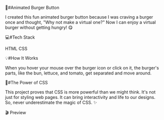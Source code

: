 🍔#Animated Burger Button

I created this fun animated burger button because I was craving a burger once and thought, "Why not make a virtual one?" Now I can enjoy a virtual burger without getting hungry! 😋

💻#Tech Stack

HTML
CSS

💡#How It Works

When you hover your mouse over the burger icon or click on it, the burger's parts, like the bun, lettuce, and tomato, get separated and move around.

🦄#The Power of CSS

This project proves that CSS is more powerful than we might think. It's not just for styling web pages. It can bring interactivity and life to our designs. So, never underestimate the magic of CSS. ✨

🎬 Preview
